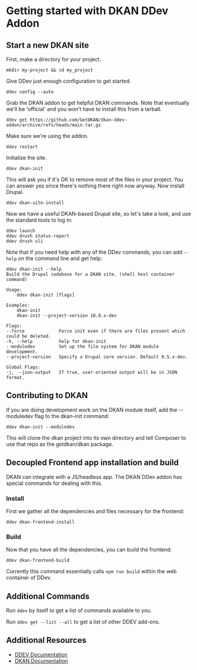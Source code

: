 # Getting started with DKAN DDev Addon

## Start a new DKAN site

First, make a directory for your project.

    mkdir my-project && cd my_project

Give DDev just enough configuration to get started.

    ddev config --auto

Grab the DKAN addon to get helpful DKAN commands.
Note that eventually we'll be 'official' and you won't have
to install this from a tarball.

    ddev get https://github.com/GetDKAN/dkan-ddev-addon/archive/refs/heads/main.tar.gz

Make sure we're using the addon.

    ddev restart

Initialize the site.

    ddev dkan-init

This will ask you if it's OK to remove most of the files in your project.
You can answer yes since there's nothing there right now anyway.
Now install Drupal.

    ddev dkan-site-install

Now we have a useful DKAN-based Drupal site, so let's take a look, and use the
standard tools to log in:

    ddev launch
    ddev drush status-report
    ddev drush uli

Note that if you need help with any of the DDev commands, you can add `--help`
on the command line and get help:

    ddev dkan-init --help
    Build the Drupal codebase for a DKAN site. (shell host container command)

    Usage:
        ddev dkan-init [flags]

    Examples:
        dkan-init
        dkan-init --project-version 10.0.x-dev

    Flags:
    --force             Force init even if there are files present which could be deleted.
    -h, --help          help for dkan-init
    --moduledev         Set up the file system for DKAN module development.
    --project-version   Specify a Drupal core version. Default 9.5.x-dev.

    Global Flags:
    -j, --json-output   If true, user-oriented output will be in JSON format.

## Contributing to DKAN

If you are doing development work on the DKAN module itself, add the --moduledev flag to the dkan-init command:

    ddev dkan-init --moduledev

This will clone the dkan project into its own directory and tell Composer to
use that repo as the getdkan/dkan package.

## Decoupled Frontend app installation and build

DKAN can integrate with a JS/headless app. The DKAN DDev addon has special
commands for dealing with this.

### Install

First we gather all the dependencies and files necessary for the frontend:

    ddev dkan-frontend-install

### Build

Now that you have all the dependencies, you can build the frontend:

    ddev dkan-frontend-build

Currently this command essentially calls `npm run build` within the web container
of DDev.

## Additional Commands

Run `ddev` by itself to get a list of commands available to you.

Run `ddev get --list --all` to get a list of other DDEV add-ons.
## Additional Resources

- [DDEV Documentation](https://ddev.readthedocs.io/en/stable/users/usage/)
- [DKAN Documentation](https://demo.getdkan.org/modules/contrib/dkan/docs/index.html)
